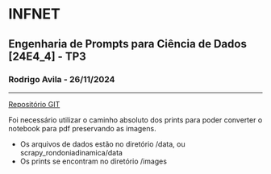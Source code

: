 # INFNET
## Engenharia de Prompts para Ciência de Dados [24E4_4] - TP3
### Rodrigo Avila - 26/11/2024
---

[Repositório GIT](https://github.com/r-moreira/eng_prompt_tp3)

Foi necessário utilizar o caminho absoluto dos prints para poder converter o notebook para pdf preservando as imagens.

* Os arquivos de dados estão no diretório /data, ou scrapy_rondoniadinamica/data
* Os prints se encontram no diretório /images
